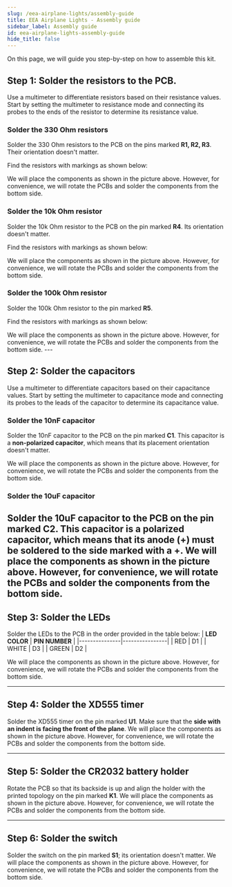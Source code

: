 ```yaml
---
slug: /eea-airplane-lights/assembly-guide
title: EEA Airplane Lights - Assembly guide
sidebar_label: Assembly guide
id: eea-airplane-lights-assembly-guide
hide_title: false
---
```


On this page, we will guide you step-by-step on how to assemble this kit.

## Step 1: Solder the resistors to the PCB.
Use a multimeter to differentiate resistors based on their resistance values. Start by setting the multimeter to resistance mode and connecting its probes to the ends of the resistor to determine its resistance value.

### Solder the 330 Ohm resistors
Solder the 330 Ohm resistors to the PCB on the pins marked **R1, R2, R3**. Their orientation doesn't matter.

Find the resistors with markings as shown below:
<CenteredImage src="/img/airplane-solder-kit/330ohm-resistor.jpg" alt="Markings for the 330 Ohm resistor" caption="Markings for the 330 Ohm resistor" width="400px"/>

<CenteredImage src="/img/airplane-solder-kit/330-ohm.jpg" alt="Highlighted pins for 330 Ohm resistors" caption="Highlighted pins for 330 Ohm resistors" width="100%"/>

<InfoBox> We will place the components as shown in the picture above. However, for convenience, we will rotate the PCBs and solder the components from the bottom side.</InfoBox>
<ReactPlayer src='../../videos/eaa-airplane-330-resistor.mp4' width='100%' height='auto' muted='true' autoPlay='true' loop='true'/>


### Solder the 10k Ohm resistor
Solder the 10k Ohm resistor to the PCB on the pin marked **R4**. Its orientation doesn't matter. 

Find the resistors with markings as shown below:
<CenteredImage src="/img/airplane-solder-kit/10kohm-resistor.jpg" alt="Markings for the 10k Ohm resistor" caption="Markings for the 10k Ohm resistor" width="400px"/>

<CenteredImage src="/img/airplane-solder-kit/10k-ohm.jpg" alt="Highlighted pins for 10k Ohm resistor" caption="Highlighted pins for 10k Ohm resistor" width="100%"/>
<InfoBox> We will place the components as shown in the picture above. However, for convenience, we will rotate the PCBs and solder the components from the bottom side.</InfoBox>
<ReactPlayer src='../../videos/eaa-airplane-10k-resistor.mp4' width='100%' height='auto' muted='true' autoPlay='true' loop='true'/>

### Solder the 100k Ohm resistor
Solder the 100k Ohm resistor to the pin marked **R5**.

Find the resistors with markings as shown below:
<CenteredImage src="/img/airplane-solder-kit/100kohm-resistor.jpg" alt="Markings for the 100k Ohm resistor" caption="Markings for the 100k Ohm resistor" width="400px"/>

<CenteredImage src="/img/airplane-solder-kit/100k-ohm.jpg" alt="Highlighted pins for 100k Ohm resistor" caption="Highlighted pins for 100k Ohm resistor" width="100%"/>
<InfoBox> We will place the components as shown in the picture above. However, for convenience, we will rotate the PCBs and solder the components from the bottom side.</InfoBox>
<ReactPlayer src='../../videos/eaa-airplane-100k-resistor.mp4' width='100%' height='auto' muted='true' autoPlay='true' loop='true'/>
---

## Step 2: Solder the capacitors
Use a multimeter to differentiate capacitors based on their capacitance values. Start by setting the multimeter to capacitance mode and connecting its probes to the leads of the capacitor to determine its capacitance value.

### Solder the 10nF capacitor
Solder the 10nF capacitor to the PCB on the pin marked **C1**. This capacitor is a **non-polarized capacitor**, which means that its placement orientation doesn't matter.

<CenteredImage src="/img/airplane-solder-kit/10nf.jpg" alt="Highlighted pins for 10nF capacitor" caption="Highlighted pins for 10nF capacitor" width="100%"/>
<InfoBox> We will place the components as shown in the picture above. However, for convenience, we will rotate the PCBs and solder the components from the bottom side.</InfoBox>
<ReactPlayer src='../../videos/eaa-airplane-10nf.mp4' width='100%' height='auto' muted='true' autoPlay='true' loop='true'/>

### Solder the 10uF capacitor
Solder the 10uF capacitor to the PCB on the pin marked **C2**. This capacitor is a **polarized capacitor**, which means that its anode (+) must be soldered to the side marked with a +.
<CenteredImage src="/img/airplane-solder-kit/capacitor-marked.jpg" alt="Marked pins on polarised capacitor" caption="Marked pins on polarised capacitor" width="100%"/>
<CenteredImage src="/img/airplane-solder-kit/10uf.jpg" alt="Highlighted pins for 10uF capacitor" caption="Highlighted pins on a 10uF capacitor" width="100%"/>
<InfoBox> We will place the components as shown in the picture above. However, for convenience, we will rotate the PCBs and solder the components from the bottom side.</InfoBox>
<ReactPlayer src='../../videos/eaa-airplane-10uf.mp4' width='100%' height='auto' muted='true' autoPlay='true' loop='true'/>
---

## Step 3: Solder the LEDs
Solder the LEDs to the PCB in the order provided in the table below:
| **LED COLOR** | **PIN NUMBER** |
|---------------|----------------|
| RED           | D1             |
| WHITE         | D3             |
| GREEN         | D2             |

<CenteredImage src="/img/dasduinoCORE-solder-kit/led.jpg" alt="Marked pins on LED" caption="Marked pins on LED" width="100%"/>
<CenteredImage src="/img/airplane-solder-kit/leds.jpg" alt="Highlighted pins for LEDs" caption="Highlighted pins for LEDs" width="100%"/>
<InfoBox> We will place the components as shown in the picture above. However, for convenience, we will rotate the PCBs and solder the components from the bottom side.</InfoBox>
<ReactPlayer src='../../videos/eaa-airplane-led.mp4' width='100%' height='auto' muted='true' autoPlay='true' loop='true'/>

---

## Step 4: Solder the XD555 timer
Solder the XD555 timer on the pin marked **U1**. Make sure that the **side with an indent is facing the front of the plane**.
<CenteredImage src="/img/airplane-solder-kit/xd555.jpg" alt="Highlighted pins for XD555 timer" caption="Highlighted pins for XD555 timer" width="100%"/>
<InfoBox> We will place the components as shown in the picture above. However, for convenience, we will rotate the PCBs and solder the components from the bottom side.</InfoBox>
<ReactPlayer src='../../videos/eaa-airplane-xd555.mp4' width='100%' height='auto' muted='true' autoPlay='true' loop='true'/>

---

## Step 5: Solder the CR2032 battery holder
Rotate the PCB so that its backside is up and align the holder with the printed topology on the pin marked **K1**.
<CenteredImage src="/img/airplane-solder-kit/battery.jpg" alt="Highlighted pins for battery holder" caption="Highlighted pins for battery holder" width="100%"/>
<InfoBox> We will place the components as shown in the picture above. However, for convenience, we will rotate the PCBs and solder the components from the bottom side.</InfoBox>
<ReactPlayer src='../../videos/eaa-airplane-bat.mp4' width='100%' height='auto' muted='true' autoPlay='true' loop='true'/>

---

## Step 6: Solder the switch
Solder the switch on the pin marked **S1**; its orientation doesn't matter.
<CenteredImage src="/img/airplane-solder-kit/s1.jpg" alt="Highlighted pins for switch" caption="Highlighted pins for switch" width="100%"/>
<InfoBox> We will place the components as shown in the picture above. However, for convenience, we will rotate the PCBs and solder the components from the bottom side.</InfoBox>
<ReactPlayer src='../../videos/eaa-airplane-sw.mp4' width='100%' height='auto' muted='true' autoPlay='true' loop='true'/>

